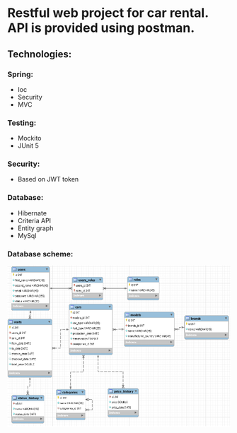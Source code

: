 # Restful web project for car rental. API is provided using postman.
## Technologies:
### Spring:
- Ioc
- Security
- MVC
### Testing:
- Mockito
- JUnit 5
### Security:
- Based on JWT token
### Database:
- Hibernate
- Criteria API
- Entity graph
- MySql
### Database scheme:
![Image alt](https://github.com/velheor/carrental/blob/master/database.png)
